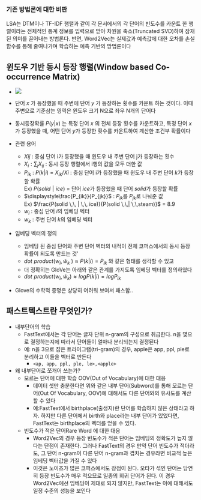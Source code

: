 ### 기존 방법론에 대한 비판
LSA는 DTM이나 TF-IDF 행렬과 같이 각 문서에서의 각 단어의 빈도수를 카운트 한 행렬이라는 전체적인 통계 정보를 입력으로 받아 차원을 축소(Truncated SVD)하여 잠재된 의미를 끌어내는 방법론다. 반면, Word2Vec는 실제값과 예측값에 대한 오차를 손실 함수를 통해 줄여나가며 학습하는 예측 기반의 방법론이다

## 윈도우 기반 동시 등장 행렬(Window based Co-occurrence Matrix)
 - ![](동시기반행렬.png)
  -  단어 $x$ 가 등장했을 때  주변에 단어 $y$ 가 등장하는 횟수를 카운트 하는 것이다. 이때 주변으로 기준삼는 영역은 윈도우 크기 N으로 좌우 N개의 단어다
  - 동시등장확률 $P(y|x)$ 는 특정 단어 $x$ 의 전체 등장 횟수를 카운트하고, 특정 단어 $x$가 등장했을 때, 어떤 단어 $y$가 등장한 횟수를 카운트하여 계산한 조건부 확률이다

  - 관련 용어
	-   $Xij$ : 중심 단어 i가 등장했을 때 윈도우 내 주변 단어 j가 등장하는 횟수
	-   $X_i:∑_jX_{ij}$ : 동시 등장 행렬에서 i행의 값을 모두 더한 값
	-   $P_{ik}$ : $P(k | i)$ = $X_{ik}/Xi$ : 중심 단어 i가 등장했을 때 윈도우 내 주변 단어 $k$가 등장할 확률  
	    Ex) $P(solid\,\, | \,\,ice)$ = 단어 $ice$가 등장했을 때 단어 $solid$가 등장할 확률 
	-   $\displaystyle\frac{P_{ik}}{P_{jk}}$ : $P_{ik}$를 $P_{jk}$로 나눠준 값  
	    Ex) $\frac{P(solid \,\, | \,\, ice)}{P(solid \,\,| \,\,steam)}$ = 8.9 
	-   $w_i$ : 중심 단어 $i$의 임베딩 벡터 
	-   $w_k$ : 주변 단어 $k$의 임베딩 벡터
- 임베딩 벡터의 정의
	- 임베딩 된 중심 단어와 주변 단어 벡터의 내적이 전체 코퍼스에서의 동시 등장 확률이 되도록 만드는 것'
	- $dot \,\, product(w_i,\tilde{w}_k~)≈ P(k | i)=P_{ik}$ 와 같은 형태를 생각할 수 있고
	- 더 정확히는 GloVe는 아래와 같은 관계를 가지도록 임베딩 벡터를 정의하였다
	- $dot\,\, product(w_i,\tilde{w}_k)≈ log P(k | i)=log P_{ik}$
- Glove의 수학적 증명은 상당히 어려워 보여서 패스함..


## 패스트텍스트란 무엇인가?
- 내부단어의 학습
	- FastText에서는 각 단어는 글자 단위 n-gram의 구성으로 취급한다. n을 몇으로 결정하는지에 따라서 단어들이 얼마나 분리되는지 결정된다 
	- 예:  n을 3으로 잡은 트라이그램(tri-gram)의 경우, apple은 app, ppl, ple로 분리하고 이들을 벡터로 만든다
		- `<ap, app, ppl, ple, le>,<apple>`
- 왜 내부단어로 쪼개어 쓰는가?
	- 모르는 단어에 대한 학습 OOV(Out of Vocabulary)에 대한 대응
		- 데이터 셋만 충분한다면 위와 같은 내부 단어(Subword)를 통해 모르는 단어(Out Of Vocabulary, OOV)에 대해서도 다른 단어와의 유사도를 계산할 수 있다
		- 예:FastText에서 birthplace(출생지)란 단어를 학습하지 않은 상태라고 하자. 하지만 다른 단어에서 birth와 place라는 내부 단어가 있었다면, FastText는 birthplace의 벡터를 얻을 수 있다.
	- 빈도수가 적은 단어Rare Word 에 대한 대응 
		- Word2Vec의 경우 등장 빈도수가 적은 단어는 임베딩의 정확도가 높지 않다는 단점이 존재한다. 그러나 FastText의 경우 만약 단어 빈도수가 적더라도, 그 단어 n-gram이 다른 단어 n-gram과 겹치는 경우라면 비교적 높은 임베딩 벡터값을 가질 수 있다
		- 이것은 노이즈가 많은 코퍼스에서도 장점이 된다. 오타가 섞인 단어는 당연히 등장 빈도수가 매우 적으므로 일종의 희귀 단어가 된다. 이 경우 Word2Vec에선 임베딩이 제대로 되지 않지만, FastText는 이에 대해서도 일정 수준의 성능을 보인다